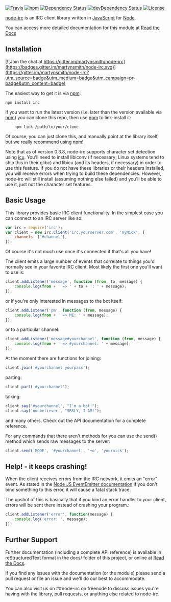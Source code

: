 [![Travis](https://img.shields.io/travis/martynsmith/node-irc.svg?style=flat)](https://travis-ci.org/martynsmith/node-irc)
[![npm](https://img.shields.io/npm/v/irc.svg?style=flat)](https://www.npmjs.com/package/irc)
[![Dependency Status](https://img.shields.io/david/martynsmith/node-irc.svg?style=flat)](https://david-dm.org/martynsmith/node-irc#info=Dependencies)
[![devDependency Status](https://img.shields.io/david/dev/martynsmith/node-irc.svg?style=flat)](https://david-dm.org/martynsmith/node-irc#info=devDependencies)
[![License](https://img.shields.io/badge/license-GPLv3-blue.svg?style=flat)](http://opensource.org/licenses/GPL-3.0)

[node-irc](http://node-irc.readthedocs.org/) is an IRC client library written in [JavaScript](http://en.wikipedia.org/wiki/JavaScript) for [Node](http://nodejs.org/).

You can access more detailed documentation for this module at [Read the Docs](http://readthedocs.org/docs/node-irc/en/latest/)


## Installation

[![Join the chat at https://gitter.im/martynsmith/node-irc](https://badges.gitter.im/martynsmith/node-irc.svg)](https://gitter.im/martynsmith/node-irc?utm_source=badge&utm_medium=badge&utm_campaign=pr-badge&utm_content=badge)

The easiest way to get it is via [npm](http://github.com/isaacs/npm):

```
npm install irc
```

If you want to run the latest version (i.e. later than the version available via
[npm](http://github.com/isaacs/npm)) you can clone this repo, then use [npm](http://github.com/isaacs/npm) to link-install it:

```
    npm link /path/to/your/clone
```

Of course, you can just clone this, and manually point at the library itself,
but we really recommend using [npm](http://github.com/isaacs/npm)!

Note that as of version 0.3.8, node-irc supports character set detection using
[icu](http://site.icu-project.org/). You'll need to install libiconv (if
necessary; Linux systems tend to ship this in their glibc) and libicu (and its
headers, if necessary) in order to use this feature. If you do not have these
libraries or their headers installed, you will receive errors when trying to
build these dependencies. However, node-irc will still install (assuming
nothing else failed) and you'll be able to use it, just not the character
set features.

## Basic Usage

This library provides basic IRC client functionality. In the simplest case you
can connect to an IRC server like so:

```js
var irc = require('irc');
var client = new irc.Client('irc.yourserver.com', 'myNick', {
    channels: ['#channel'],
});
```

Of course it's not much use once it's connected if that's all you have!

The client emits a large number of events that correlate to things you'd
normally see in your favorite IRC client. Most likely the first one you'll want
to use is:

```js
client.addListener('message', function (from, to, message) {
    console.log(from + ' => ' + to + ': ' + message);
});
```

or if you're only interested in messages to the bot itself:

```js
client.addListener('pm', function (from, message) {
    console.log(from + ' => ME: ' + message);
});
```

or to a particular channel:

```js
client.addListener('message#yourchannel', function (from, message) {
    console.log(from + ' => #yourchannel: ' + message);
});
```

At the moment there are functions for joining:

```js
client.join('#yourchannel yourpass');
```

parting:

```js
client.part('#yourchannel');
```

talking:

```js
client.say('#yourchannel', "I'm a bot!");
client.say('nonbeliever', "SRSLY, I AM!");
```

and many others. Check out the API documentation for a complete reference.

For any commands that there aren't methods for you can use the send() method
which sends raw messages to the server:

```js
client.send('MODE', '#yourchannel', '+o', 'yournick');
```

## Help! - it keeps crashing!

When the client receives errors from the IRC network, it emits an "error"
event. As stated in the [Node JS EventEmitter documentation](http://nodejs.org/api/events.html#events_class_events_eventemitter) if you don't bind
something to this error, it will cause a fatal stack trace.

The upshot of this is basically that if you bind an error handler to your
client, errors will be sent there instead of crashing your program.:

```js
client.addListener('error', function(message) {
    console.log('error: ', message);
});
```


## Further Support

Further documentation (including a complete API reference) is available in
reStructuredText format in the docs/ folder of this project, or online at [Read the Docs](http://readthedocs.org/docs/node-irc/en/latest/).

If you find any issues with the documentation (or the module) please send a pull
request or file an issue and we'll do our best to accommodate.

You can also visit us on ##node-irc on freenode to discuss issues you're having
with the library, pull requests, or anything else related to node-irc.
